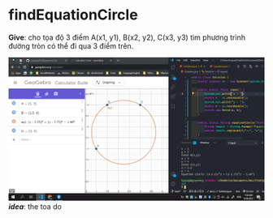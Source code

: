 # findEquationCircle

**Give**: cho tọa độ 3 điểm A(x1, y1), B(x2, y2), C(x3, y3) tìm phương trình đường tròn có thể đi qua 3 điểm trên.

![alt text](Demo.png "demo")
__*idea*__: the toa do